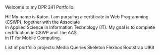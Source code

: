 Welcome to my DPR 241 Portfolio.

Hi! My name is Katon. I am pursuing a certificate in Web Programming (CSWP), together with the Associate  
in Applied Science in Information Technology (IT). My goal is to complete certification in CSWP and The AAS  
in IT for Mobile Computing. 


List of portfolio projects:   Media   Queries   Skeleton   Flexbox   Bootstrap   UIKit
 


